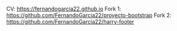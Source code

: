 CV: https://fernandogarcia22.github.io
Fork 1: https://github.com/FernandoGarcia22/proyecto-bootstrap
Fork 2: https://github.com/FernandoGarcia22/harry-footer

